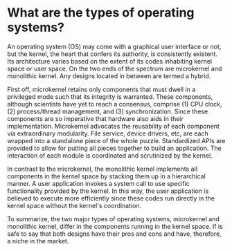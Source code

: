 # What are the types of operating systems?

An operating system (OS) may come with a graphical user interface or not, but the kernel, the heart that confers its authority, is consistently existent. Its architecture varies based on the extent of its codes inhabiting kernel space or user space. On the two ends of the spectrum are microkernel and monolithic kernel. Any designs located in between are termed a hybrid.

First off, microkernel retains only components that must dwell in a privileged mode such that its integrity is warranted. These components, although scientists have yet to reach a consensus, comprise (1) CPU clock, (2) process/thread management, and (3) synchronization. Since these components are so imperative that hardware also aids in their implementation. Microkernel advocates the reusability of each component via extraordinary modularity. File service, device drivers, etc, are each wrapped into a standalone piece of the whole puzzle. Standardized APIs are provided to allow for putting all pieces together to build an application. The interaction of each module is coordinated and scrutinized by the kernel.

In contrast to the microkernel, the monolithic kernel implements all components in the kernel space by stacking them up in a hierarchical manner. A user application invokes a system call to use specific functionality provided by the kernel. In this way, the user application is believed to execute more efficiently since these codes run directly in the kernel space without the kernel's coordination.

To summarize, the two major types of operating systems, microkernel and monolithic kernel, differ in the components running in the kernel space. If is safe to say that both designs have their pros and cons and have, therefore, a niche in the market.

